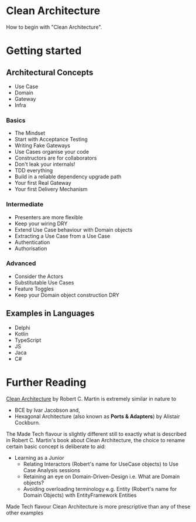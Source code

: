 # Clean Architecture

How to begin with "Clean Architecture". 

# Getting started

## Architectural Concepts

* Use Case
* Domain
* Gateway
* Infra

### Basics

* The Mindset
* Start with Acceptance Testing
* Writing Fake Gateways
* Use Cases organise your code
* Constructors are for collaborators
* Don't leak your internals!
* TDD everything
* Build in a reliable dependency upgrade path
* Your first Real Gateway
* Your first Delivery Mechanism

### Intermediate

* Presenters are more flexible
* Keep your wiring DRY
* Extend Use Case behaviour with Domain objects
* Extracting a Use Case from a Use Case
* Authentication
* Authorisation

### Advanced

* Consider the Actors
* Substitutable Use Cases
* Feature Toggles
* Keep your Domain object construction DRY

## Examples in Languages

* Delphi
* Kotlin
* TypeScript 
* JS
* Jaca
* C#

# Further Reading

[Clean Architecture](https://8thlight.com/blog/uncle-bob/2012/08/13/the-clean-architecture.html) by Robert C. Martin is extremely similar in nature to 

* BCE by Ivar Jacobson and,
* Hexagonal Architecture (also known as **Ports & Adapters**) by Alistair Cockburn.

The Made Tech flavour is slightly different still to exactly what is described in Robert C. Martin's book about Clean Architecture, the choice to rename certain basic concept is deliberate to aid:

- Learning as a Junior 
  - Relating Interactors (Robert's name for UseCase objects) to Use Case Analysis sessions
  - Retaining an eye on Domain-Driven-Design i.e. What are Domain objects?
  - Avoiding overloading terminology e.g. Entity (Robert's name for Domain Objects) with EntityFramework Entities

Made Tech flavour Clean Architecture is more prescriptive than any of these other examples
